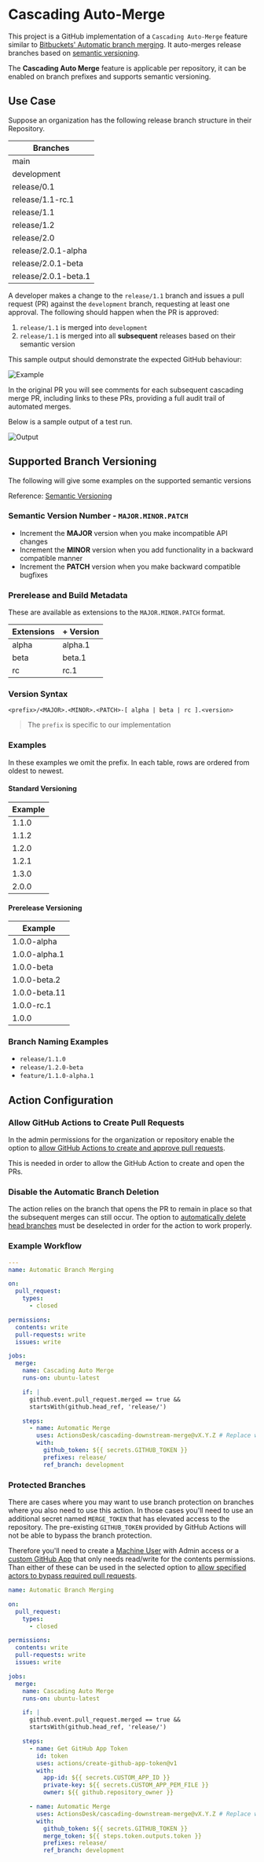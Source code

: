 # Cascading Auto-Merge

This project is a GitHub implementation of a `Cascading Auto-Merge` feature
similar to
[Bitbuckets' Automatic branch merging](https://confluence.atlassian.com/bitbucketserver/automatic-branch-merging-776639993.html).
It auto-merges release branches based on
[semantic versioning](https://semver.org/).

The **Cascading Auto Merge** feature is applicable per repository, it can be
enabled on branch prefixes and supports semantic versioning.

## Use Case

Suppose an organization has the following release branch structure in their
Repository.

| Branches             |
| -------------------- |
| main                 |
| development          |
| release/0.1          |
| release/1.1-rc.1     |
| release/1.1          |
| release/1.2          |
| release/2.0          |
| release/2.0.1-alpha  |
| release/2.0.1-beta   |
| release/2.0.1-beta.1 |

A developer makes a change to the `release/1.1` branch and issues a pull request
(PR) against the `development` branch, requesting at least one approval. The
following should happen when the PR is approved:

1. `release/1.1` is merged into `development`
1. `release/1.1` is merged into all **subsequent** releases based on their
   semantic version

This sample output should demonstrate the expected GitHub behaviour:

![Example](./img/example.png)

In the original PR you will see comments for each subsequent cascading merge PR,
including links to these PRs, providing a full audit trail of automated merges.

Below is a sample output of a test run.

![Output](./img/output.png)

## Supported Branch Versioning

The following will give some examples on the supported semantic versions

Reference: [Semantic Versioning](https://semver.org/)

### Semantic Version Number - `MAJOR.MINOR.PATCH`

- Increment the **MAJOR** version when you make incompatible API changes
- Increment the **MINOR** version when you add functionality in a backward
  compatible manner
- Increment the **PATCH** version when you make backward compatible bugfixes

### Prerelease and Build Metadata

These are available as extensions to the `MAJOR.MINOR.PATCH` format.

| Extensions | + Version |
| ---------- | --------- |
| alpha      | alpha.1   |
| beta       | beta.1    |
| rc         | rc.1      |

### Version Syntax

`<prefix>/<MAJOR>.<MINOR>.<PATCH>-[ alpha | beta | rc ].<version>`

> The `prefix` is specific to our implementation

### Examples

In these examples we omit the prefix. In each table, rows are ordered from
oldest to newest.

#### Standard Versioning

| Example |
| ------- |
| 1.1.0   |
| 1.1.2   |
| 1.2.0   |
| 1.2.1   |
| 1.3.0   |
| 2.0.0   |

#### Prerelease Versioning

| Example       |
| ------------- |
| 1.0.0-alpha   |
| 1.0.0-alpha.1 |
| 1.0.0-beta    |
| 1.0.0-beta.2  |
| 1.0.0-beta.11 |
| 1.0.0-rc.1    |
| 1.0.0         |

### Branch Naming Examples

- `release/1.1.0`
- `release/1.2.0-beta`
- `feature/1.1.0-alpha.1`

## Action Configuration

### Allow GitHub Actions to Create Pull Requests

In the admin permissions for the organization or repository enable the option to
[allow GitHub Actions to create and approve pull requests](https://docs.github.com/en/repositories/managing-your-repositorys-settings-and-features/enabling-features-for-your-repository/managing-github-actions-settings-for-a-repository#preventing-github-actions-from-creating-or-approving-pull-requests).

This is needed in order to allow the GitHub Action to create and open the PRs.

### Disable the Automatic Branch Deletion

The action relies on the branch that opens the PR to remain in place so that the
subsequent merges can still occur. The option to
[automatically delete head branches](https://docs.github.com/en/repositories/configuring-branches-and-merges-in-your-repository/configuring-pull-request-merges/managing-the-automatic-deletion-of-branches)
must be deselected in order for the action to work properly.

### Example Workflow

```yaml
---
name: Automatic Branch Merging

on:
  pull_request:
    types:
      - closed

permissions:
  contents: write
  pull-requests: write
  issues: write

jobs:
  merge:
    name: Cascading Auto Merge
    runs-on: ubuntu-latest

    if: |
      github.event.pull_request.merged == true &&
      startsWith(github.head_ref, 'release/')

    steps:
      - name: Automatic Merge
        uses: ActionsDesk/cascading-downstream-merge@vX.Y.Z # Replace with the latest version
        with:
          github_token: ${{ secrets.GITHUB_TOKEN }}
          prefixes: release/
          ref_branch: development
```

### Protected Branches

There are cases where you may want to use branch protection on branches where
you also need to use this action. In those cases you'll need to use an
additional secret named `MERGE_TOKEN` that has elevated access to the
repository. The pre-existing `GITHUB_TOKEN` provided by GitHub Actions will not
be able to bypass the branch protection.

Therefore you'll need to create a
[Machine User](https://docs.github.com/en/developers/overview/managing-deploy-keys#machine-users)
with Admin access or a
[custom GitHub App](https://docs.github.com/en/developers/apps/building-github-apps/creating-a-github-app)
that only needs read/write for the contents permissions. Than either of these
can be used in the selected option to
[allow specified actors to bypass required pull requests](https://github.blog/changelog/2021-11-19-allow-bypassing-required-pull-requests/).

```yml
name: Automatic Branch Merging

on:
  pull_request:
    types:
      - closed

permissions:
  contents: write
  pull-requests: write
  issues: write

jobs:
  merge:
    name: Cascading Auto Merge
    runs-on: ubuntu-latest

    if: |
      github.event.pull_request.merged == true &&
      startsWith(github.head_ref, 'release/')

    steps:
      - name: Get GitHub App Token
        id: token
        uses: actions/create-github-app-token@v1
        with:
          app-id: ${{ secrets.CUSTOM_APP_ID }}
          private-key: ${{ secrets.CUSTOM_APP_PEM_FILE }}
          owner: ${{ github.repository_owner }}

      - name: Automatic Merge
        uses: ActionsDesk/cascading-downstream-merge@vX.Y.Z # Replace with the latest version
        with:
          github_token: ${{ secrets.GITHUB_TOKEN }}
          merge_token: ${{ steps.token.outputs.token }}
          prefixes: release/
          ref_branch: development
```
